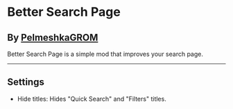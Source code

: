 # Better Search Page
## By [PelmeshkaGROM](user:14715620)
Better Search Page is a simple mod that <cg>improves</c> your search page.

------

## Settings
 * Hide titles: Hides "Quick Search" and "Filters" titles.